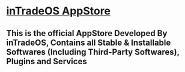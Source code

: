 # [inTradeOS AppStore](https://github.com/inTradeOS/AppStore)
## This is the official AppStore Developed By inTradeOS, Contains all Stable & Installable Softwares (Including Third-Party Softwares), Plugins and Services
